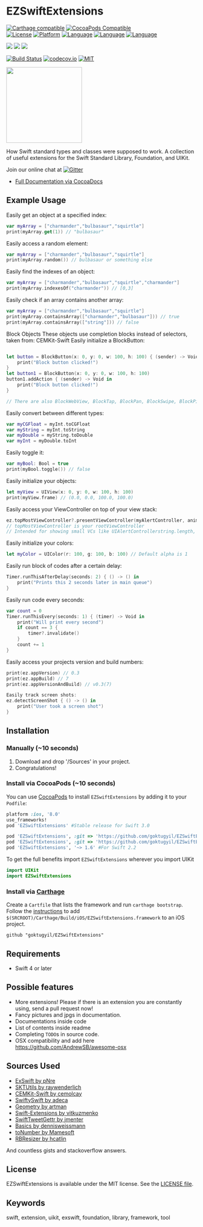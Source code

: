# EZSwiftExtensions

[![Carthage compatible](https://img.shields.io/badge/Carthage-compatible-4BC51D.svg?style=flat)](https://github.com/Carthage/Carthage)
[![CocoaPods Compatible](https://img.shields.io/cocoapods/v/EZSwiftExtensions.svg)](https://img.shields.io/cocoapods/v/EZSwiftExtensions.svg)  
[![License](https://img.shields.io/cocoapods/l/EZSwiftExtensions.svg?style=flat)](https://cocoapods.org/pods/EZSwiftExtensions)
[![Platform](https://img.shields.io/cocoapods/p/EZSwiftExtensions.svg?style=flat)](http://cocoapods.org/pods/EZSwiftExtensions)
[![Language](https://img.shields.io/badge/swift-4.0-orange.svg)](http://swift.org)
[![Language](https://img.shields.io/badge/swift-3.0-orange.svg)](http://swift.org)
[![Language](https://img.shields.io/badge/swift-2.3-orange.svg)](http://swift.org)

<p>
<a href="http://cocoapods.org/pods/EZSwiftExtensions"><img src="https://img.shields.io/cocoapods/at/EZSwiftExtensions.svg?label=Apps%20Using%20EZSwiftExtensions&colorB=28B9FE"></a>
<a href="http://cocoapods.org/pods/EZSwiftExtensions"><img src="https://img.shields.io/cocoapods/dt/EZSwiftExtensions.svg?label=Total%20Downloads&colorB=28B9FE"></a>
<a href="http://cocoapods.org/pods/EZSwiftExtensions"><img src="https://img.shields.io/cocoapods/dm/EZSwiftExtensions.svg?label=Downloads&colorB=28B9FE"></a>
</p>

[![Build Status](https://travis-ci.org/goktugyil/EZSwiftExtensions.svg?branch=master)](https://travis-ci.org/goktugyil/EZSwiftExtensions)
[![codecov.io](https://codecov.io/gh/goktugyil/EZSwiftExtensions/branch/master/graphs/badge.svg)](https://codecov.io/gh/goktugyil/EZSwiftExtensions/branch/master)
[![MIT](https://img.shields.io/badge/License-MIT-red.svg)](https://opensource.org/licenses/MIT)

<img src="charizard.png" width="200">

How Swift standard types and classes were supposed to work. A collection of useful extensions for the Swift Standard Library, Foundation, and UIKit.

Join our online chat at [![Gitter](https://badges.gitter.im/gitterHQ/gitter.svg)](https://gitter.im/EZSwiftExtensions/Lobby)
- [Full Documentation via CocoaDocs](http://cocoadocs.org/docsets/EZSwiftExtensions/)

## Example Usage

Easily get an object at a specified index:
``` swift
var myArray = ["charmander","bulbasaur","squirtle"]
print(myArray.get(1)) // "bulbasaur"
```
Easily access a random element:

``` swift
var myArray = ["charmander","bulbasaur","squirtle"]
print(myArray.random()) // bulbasaur or something else
```

Easily find the indexes of an object:
``` swift
var myArray = ["charmander","bulbasaur","squirtle","charmander"]
print(myArray.indexesOf("charmander")) // [0,3]
```
Easily check if an array contains another array:
``` swift
var myArray = ["charmander","bulbasaur","squirtle"]
print(myArray.containsArray(["charmander","bulbasaur"])) // true
print(myArray.containsArray(["string"])) // false
```
Block Objects
These objects use completion blocks instead of selectors, taken from: CEMKit-Swift
Easily initialize a BlockButton:
``` swift

let button = BlockButton(x: 0, y: 0, w: 100, h: 100) { (sender) -> Void in
    print("Block button clicked!")
}
let button1 = BlockButton(x: 0, y: 0, w: 100, h: 100)
button1.addAction { (sender) -> Void in
    print("Block button clicked!")
}

// There are also BlockWebView, BlockTap, BlockPan, BlockSwipe, BlockPinch, BlockLongPress
```

Easily convert between different types:
``` swift
var myCGFloat = myInt.toCGFloat
var myString = myInt.toString
var myDouble = myString.toDouble
var myInt = myDouble.toInt
```
Easily toggle it:
``` swift
var myBool: Bool = true
print(myBool.toggle()) // false
```
Easily initialize your objects:
``` swift
let myView = UIView(x: 0, y: 0, w: 100, h: 100)
print(myView.frame) // (0.0, 0.0, 100.0, 100.0)
```
Easily access your ViewController on top of your view stack:
``` swift
ez.topMostViewController?.presentViewController(myAlertController, animated: true, completion: nil)
// topMostViewController is your rootViewController
// Intended for showing small VCs like UIAlertControllerstring.length, string.capitalizefirst, string.trim, string.isemail, 
```
Easily initialize your colors:
``` swift
let myColor = UIColor(r: 100, g: 100, b: 100) // Default alpha is 1
```
Easily run block of codes after a certain delay:
``` swift
Timer.runThisAfterDelay(seconds: 2) { () -> () in
    print("Prints this 2 seconds later in main queue")
}
```
Easily run code every seconds:
``` swift
var count = 0
Timer.runThisEvery(seconds: 1) { (timer) -> Void in
    print("Will print every second")
    if count == 3 {
        timer?.invalidate()
    }
    count += 1
}
```
Easily access your projects version and build numbers:
``` swift
print(ez.appVersion) // 0.3
print(ez.appBuild) // 7
print(ez.appVersionAndBuild) // v0.3(7)

Easily track screen shots:
ez.detectScreenShot { () -> () in
    print("User took a screen shot")
}
```

## Installation

### Manually (~10 seconds)

1. Download and drop '/Sources' in your project.  
2. Congratulations!  

### Install via CocoaPods (~10 seconds)

You can use [CocoaPods](http://cocoapods.org/) to install `EZSwiftExtensions` by adding it to your `Podfile`:

```ruby
platform :ios, '8.0'
use_frameworks!
pod 'EZSwiftExtensions' #Stable release for Swift 3.0

pod 'EZSwiftExtensions', :git => 'https://github.com/goktugyil/EZSwiftExtensions.git' #Latest release for Swift 3.0
pod 'EZSwiftExtensions', :git => 'https://github.com/goktugyil/EZSwiftExtensions.git', :branch => 'Swift2.3' #For Swift 2.3
pod 'EZSwiftExtensions', '~> 1.6' #For Swift 2.2
```

To get the full benefits import `EZSwiftExtensions` wherever you import UIKit

``` swift
import UIKit
import EZSwiftExtensions
```

### Install via [Carthage](https://github.com/Carthage/Carthage)

Create a `Cartfile` that lists the framework and run `carthage bootstrap`. Follow the [instructions](https://github.com/Carthage/Carthage#if-youre-building-for-ios) to add `$(SRCROOT)/Carthage/Build/iOS/EZSwiftExtensions.framework` to an iOS project.

```
github "goktugyil/EZSwiftExtensions"
```

## Requirements

- Swift 4 or later

## Possible features

- More extensions! Please if there is an extension you are constantly using, send a pull request now!
- Fancy pictures and jpgs in documentation.
- Documentations inside code 
- List of contents inside readme
- Completing `TODO`s in source code.
- OSX compatibility and add here https://github.com/AndrewSB/awesome-osx

## Sources Used

- [ExSwift by pNre](https://github.com/pNre/ExSwift)
- [SKTUtils by raywenderlich](https://github.com/raywenderlich/SKTUtils)
- [CEMKit-Swift by cemolcay](https://github.com/cemolcay/CEMKit-Swift)
- [SwiftySwift by adeca](https://github.com/adeca/SwiftySwift)
- [Geometry by artman](https://github.com/artman/Geometry)
- [Swift-Extensions by vitkuzmenko](https://github.com/vitkuzmenko/Swift-Extensions)
- [SwiftTweetGettr by jmenter](https://github.com/jmenter/SwiftTweetGettr)
- [Basics by dennisweissmann](https://github.com/dennisweissmann/DeviceKit)
- [toNumber by Mamesoft](https://github.com/Mamesoft/toNumber)
- [RBResizer by hcatlin](https://gist.github.com/hcatlin/180e81cd961573e3c54d)

And countless gists and stackoverflow answers.

## License
EZSwiftExtensions is available under the MIT license. See the [LICENSE file](https://github.com/goktugyil/EZSwiftExtensions/blob/master/LICENSE).

## Keywords
swift, extension, uikit, exswift, foundation, library, framework, tool
